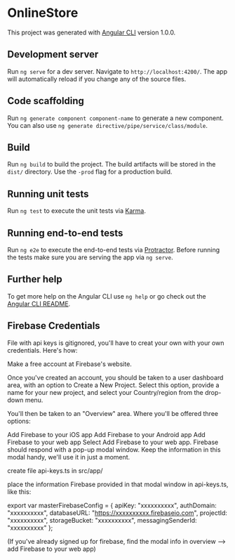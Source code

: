 # OnlineStore

This project was generated with [Angular CLI](https://github.com/angular/angular-cli) version 1.0.0.

## Development server

Run `ng serve` for a dev server. Navigate to `http://localhost:4200/`. The app will automatically reload if you change any of the source files.

## Code scaffolding

Run `ng generate component component-name` to generate a new component. You can also use `ng generate directive/pipe/service/class/module`.

## Build

Run `ng build` to build the project. The build artifacts will be stored in the `dist/` directory. Use the `-prod` flag for a production build.

## Running unit tests

Run `ng test` to execute the unit tests via [Karma](https://karma-runner.github.io).

## Running end-to-end tests

Run `ng e2e` to execute the end-to-end tests via [Protractor](http://www.protractortest.org/).
Before running the tests make sure you are serving the app via `ng serve`.

## Further help

To get more help on the Angular CLI use `ng help` or go check out the [Angular CLI README](https://github.com/angular/angular-cli/blob/master/README.md).

## Firebase Credentials

File with api keys is gitignored, you'll have to creat your own with your own credentials.  Here's how:

Make a free account at Firebase's website.

Once you've created an account, you should be taken to a user dashboard area, with an option to Create a New Project. Select this option, provide a name for your new project, and select your Country/region from the drop-down menu.

You'll then be taken to an "Overview" area. Where you'll be offered three options:

Add Firebase to your iOS app
Add Firebase to your Android app
Add Firebase to your web app
Select Add Firebase to your web app. Firebase should respond with a pop-up modal window. Keep the information in this modal handy, we'll use it in just a moment.

create file api-keys.ts in src/app/

place the information Firebase provided in that modal window in api-keys.ts, like this:

export var masterFirebaseConfig = {
  apiKey: "xxxxxxxxxx",
  authDomain: "xxxxxxxxxx",
  databaseURL: "https://xxxxxxxxxx.firebaseio.com",
  projectId: "xxxxxxxxxx",
  storageBucket: "xxxxxxxxxx",
  messagingSenderId: "xxxxxxxxxx"
};

(If you've already signed up for firebase, find the modal info in overview --> add Firebase to your web app)
